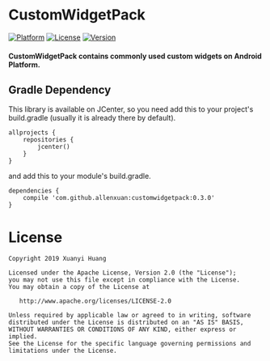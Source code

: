 # CustomWidgetPack
[![Platform](https://img.shields.io/badge/Platform-Android-green.svg)](https://developer.android.com/index.html)
[![License](https://img.shields.io/badge/License-Apache%202.0-red.svg)](http://www.apache.org/licenses/LICENSE-2.0)
[![Version](https://img.shields.io/badge/Version-0.3.0-orange.svg)](https://dl.bintray.com/allenxuan/maven/com/github/allenxuan/littledownloadhelper/0.1.0/)

#### CustomWidgetPack contains commonly used custom widgets on Android Platform.


## Gradle Dependency
This library is available on JCenter, so you need add this to your project's build.gradle (usually it is already there by default).
```
allprojects {
    repositories {
        jcenter()
    }
}
```
and add this to your module's build.gradle.
```
dependencies {
    compile 'com.github.allenxuan:customwidgetpack:0.3.0'
}
```

# License
```
Copyright 2019 Xuanyi Huang

Licensed under the Apache License, Version 2.0 (the "License");
you may not use this file except in compliance with the License.
You may obtain a copy of the License at

   http://www.apache.org/licenses/LICENSE-2.0

Unless required by applicable law or agreed to in writing, software
distributed under the License is distributed on an "AS IS" BASIS,
WITHOUT WARRANTIES OR CONDITIONS OF ANY KIND, either express or implied.
See the License for the specific language governing permissions and
limitations under the License.
```
